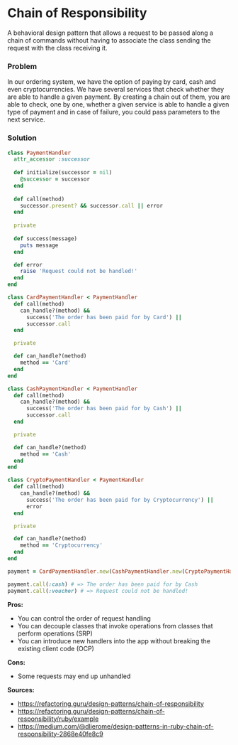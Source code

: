 # Chain of Responsibility

A behavioral design pattern that allows a request to be passed along a chain of commands without having to associate the class sending the request with the class receiving it.

### Problem

In our ordering system, we have the option of paying by card, cash and even cryptocurrencies. We have several services that check whether they are able to handle a given payment. By creating a chain out of them, you are able to check, one by one, whether a given service is able to handle a given type of payment and in case of failure, you could pass parameters to the next service.

### Solution

``` Ruby
class PaymentHandler
  attr_accessor :successor
  
  def initialize(successor = nil)
    @successor = successor
  end
  
  def call(method)
    successor.present? && successor.call || error
  end
  
  private
  
  def success(message)
    puts message
  end

  def error
    raise 'Request could not be handled!'
  end
end

class CardPaymentHandler < PaymentHandler
  def call(method)
    can_handle?(method) &&
      success('The order has been paid for by Card') ||
      successor.call
  end

  private

  def can_handle?(method)
    method == 'Card'
  end
end

class CashPaymentHandler < PaymentHandler
  def call(method)
    can_handle?(method) &&
      success('The order has been paid for by Cash') ||
      successor.call
  end

  private

  def can_handle?(method)
    method == 'Cash'
  end
end

class CryptoPaymentHandler < PaymentHandler
  def call(method)
    can_handle?(method) &&
      success('The order has been paid for by Cryptocurrency') ||
      error
  end

  private

  def can_handle?(method)
    method == 'Cryptocurrency'
  end
end

payment = CardPaymentHandler.new(CashPaymentHandler.new(CryptoPaymentHandler.new))

payment.call(:cash) # => The order has been paid for by Cash
payment.call(:voucher) # => Request could not be handled!
```

**Pros:**
- You can control the order of request handling
- You can decouple classes that invoke operations from classes that perform operations (SRP)
- You can introduce new handlers into the app without breaking the existing client code (OCP)

**Cons:**
- Some requests may end up unhandled

**Sources:**
- https://refactoring.guru/design-patterns/chain-of-responsibility
- https://refactoring.guru/design-patterns/chain-of-responsibility/ruby/example
- https://medium.com/@dljerome/design-patterns-in-ruby-chain-of-responsibility-2868e40fe8c9
